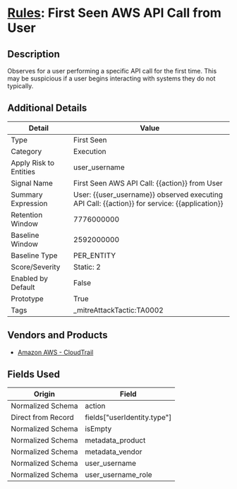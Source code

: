 # [Rules](README.md): First Seen AWS API Call from User

## Description
Observes for a user performing a specific API call for the first time. This may be suspicious if a user begins interacting with systems they do not typically.

## Additional Details
|Detail|Value|
|----|----|
|Type|First Seen|
|Category|Execution|
|Apply Risk to Entities|user_username|
|Signal Name|First Seen AWS API Call: {{action}} from User|
|Summary Expression|User: {{user_username}} observed executing API Call: {{action}} for service: {{application}}|
|Retention Window|7776000000|
|Baseline Window|2592000000|
|Baseline Type|PER_ENTITY|
|Score/Severity|Static: 2|
|Enabled by Default|False|
|Prototype|True|
|Tags|_mitreAttackTactic:TA0002|
## Vendors and Products
- [Amazon AWS - CloudTrail](../products/033624b0-218e-4dcb-b93f-0f1fb1806c56.md)


## Fields Used

|Origin|Field|
|----|----|
|Normalized Schema|action|
|Direct from Record|fields["userIdentity.type"]|
|Normalized Schema|isEmpty|
|Normalized Schema|metadata_product|
|Normalized Schema|metadata_vendor|
|Normalized Schema|user_username|
|Normalized Schema|user_username_role|


